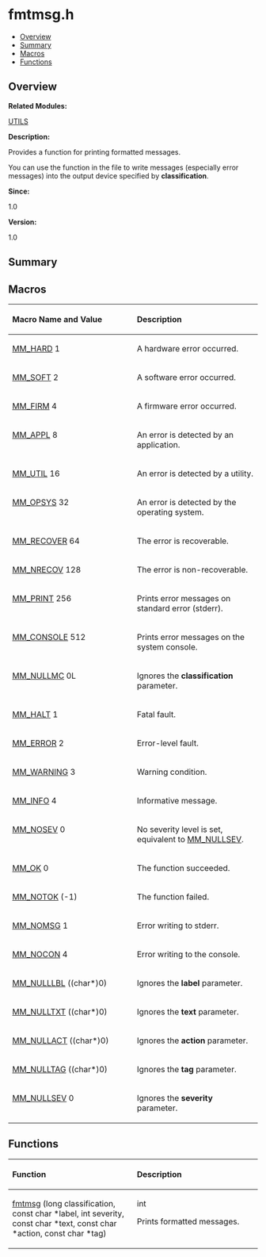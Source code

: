 # fmtmsg.h<a name="ZH-CN_TOPIC_0000001055387982"></a>

-   [Overview](#section1412475761165627)
-   [Summary](#section330625145165627)
-   [Macros](#define-members)
-   [Functions](#func-members)

## **Overview**<a name="section1412475761165627"></a>

**Related Modules:**

[UTILS](UTILS.md)

**Description:**

Provides a function for printing formatted messages. 

You can use the function in the file to write messages \(especially error messages\) into the output device specified by  **classification**.

**Since:**

1.0

**Version:**

1.0

## **Summary**<a name="section330625145165627"></a>

## Macros<a name="define-members"></a>

<a name="table1888733244165627"></a>
<table><thead align="left"><tr id="row542318173165627"><th class="cellrowborder" valign="top" width="50%" id="mcps1.1.3.1.1"><p id="p1155702832165627"><a name="p1155702832165627"></a><a name="p1155702832165627"></a>Macro Name and Value</p>
</th>
<th class="cellrowborder" valign="top" width="50%" id="mcps1.1.3.1.2"><p id="p1101760629165627"><a name="p1101760629165627"></a><a name="p1101760629165627"></a>Description</p>
</th>
</tr>
</thead>
<tbody><tr id="row1655002781165627"><td class="cellrowborder" valign="top" width="50%" headers="mcps1.1.3.1.1 "><p id="p621403621165627"><a name="p621403621165627"></a><a name="p621403621165627"></a><a href="UTILS.md#ga7250644aab1a485bd6a24720d2867ad8">MM_HARD</a>   1</p>
</td>
<td class="cellrowborder" valign="top" width="50%" headers="mcps1.1.3.1.2 "><p id="p1426430299165627"><a name="p1426430299165627"></a><a name="p1426430299165627"></a>A hardware error occurred. </p>
</td>
</tr>
<tr id="row1405544960165627"><td class="cellrowborder" valign="top" width="50%" headers="mcps1.1.3.1.1 "><p id="p585922628165627"><a name="p585922628165627"></a><a name="p585922628165627"></a><a href="UTILS.md#ga95d4386c5cab57599cf9fdad75dbd9ef">MM_SOFT</a>   2</p>
</td>
<td class="cellrowborder" valign="top" width="50%" headers="mcps1.1.3.1.2 "><p id="p1216120103165627"><a name="p1216120103165627"></a><a name="p1216120103165627"></a>A software error occurred. </p>
</td>
</tr>
<tr id="row994903884165627"><td class="cellrowborder" valign="top" width="50%" headers="mcps1.1.3.1.1 "><p id="p1727588027165627"><a name="p1727588027165627"></a><a name="p1727588027165627"></a><a href="UTILS.md#gaad8873c0512aaad8e20a95d8d7867fa6">MM_FIRM</a>   4</p>
</td>
<td class="cellrowborder" valign="top" width="50%" headers="mcps1.1.3.1.2 "><p id="p399470314165627"><a name="p399470314165627"></a><a name="p399470314165627"></a>A firmware error occurred. </p>
</td>
</tr>
<tr id="row340422122165627"><td class="cellrowborder" valign="top" width="50%" headers="mcps1.1.3.1.1 "><p id="p1801531510165627"><a name="p1801531510165627"></a><a name="p1801531510165627"></a><a href="UTILS.md#ga9c8b88fc46ddd4d418c05b4c5c685786">MM_APPL</a>   8</p>
</td>
<td class="cellrowborder" valign="top" width="50%" headers="mcps1.1.3.1.2 "><p id="p466700443165627"><a name="p466700443165627"></a><a name="p466700443165627"></a>An error is detected by an application. </p>
</td>
</tr>
<tr id="row1566323313165627"><td class="cellrowborder" valign="top" width="50%" headers="mcps1.1.3.1.1 "><p id="p132187062165627"><a name="p132187062165627"></a><a name="p132187062165627"></a><a href="UTILS.md#ga5b43fa612f8e72db32d32385192f5bd9">MM_UTIL</a>   16</p>
</td>
<td class="cellrowborder" valign="top" width="50%" headers="mcps1.1.3.1.2 "><p id="p1128264341165627"><a name="p1128264341165627"></a><a name="p1128264341165627"></a>An error is detected by a utility. </p>
</td>
</tr>
<tr id="row1067985276165627"><td class="cellrowborder" valign="top" width="50%" headers="mcps1.1.3.1.1 "><p id="p2146489054165627"><a name="p2146489054165627"></a><a name="p2146489054165627"></a><a href="UTILS.md#ga3257723578ef85fb0cef91ac18a6a8e9">MM_OPSYS</a>   32</p>
</td>
<td class="cellrowborder" valign="top" width="50%" headers="mcps1.1.3.1.2 "><p id="p1642250178165627"><a name="p1642250178165627"></a><a name="p1642250178165627"></a>An error is detected by the operating system. </p>
</td>
</tr>
<tr id="row679031816165627"><td class="cellrowborder" valign="top" width="50%" headers="mcps1.1.3.1.1 "><p id="p168764456165627"><a name="p168764456165627"></a><a name="p168764456165627"></a><a href="UTILS.md#ga655710ff6f4600613aba693f2c933844">MM_RECOVER</a>   64</p>
</td>
<td class="cellrowborder" valign="top" width="50%" headers="mcps1.1.3.1.2 "><p id="p499803012165627"><a name="p499803012165627"></a><a name="p499803012165627"></a>The error is recoverable. </p>
</td>
</tr>
<tr id="row1410763946165627"><td class="cellrowborder" valign="top" width="50%" headers="mcps1.1.3.1.1 "><p id="p749169678165627"><a name="p749169678165627"></a><a name="p749169678165627"></a><a href="UTILS.md#gaac7ced5531ea5e8af060a12930bd930b">MM_NRECOV</a>   128</p>
</td>
<td class="cellrowborder" valign="top" width="50%" headers="mcps1.1.3.1.2 "><p id="p1517137826165627"><a name="p1517137826165627"></a><a name="p1517137826165627"></a>The error is non-recoverable. </p>
</td>
</tr>
<tr id="row866374479165627"><td class="cellrowborder" valign="top" width="50%" headers="mcps1.1.3.1.1 "><p id="p1284345761165627"><a name="p1284345761165627"></a><a name="p1284345761165627"></a><a href="UTILS.md#ga28f8601bbd8dfa8c1a1133892dbaaeaf">MM_PRINT</a>   256</p>
</td>
<td class="cellrowborder" valign="top" width="50%" headers="mcps1.1.3.1.2 "><p id="p885644495165627"><a name="p885644495165627"></a><a name="p885644495165627"></a>Prints error messages on standard error (stderr). </p>
</td>
</tr>
<tr id="row1810221818165627"><td class="cellrowborder" valign="top" width="50%" headers="mcps1.1.3.1.1 "><p id="p1310378170165627"><a name="p1310378170165627"></a><a name="p1310378170165627"></a><a href="UTILS.md#ga28df3705304c876e17ee22267eaa01af">MM_CONSOLE</a>   512</p>
</td>
<td class="cellrowborder" valign="top" width="50%" headers="mcps1.1.3.1.2 "><p id="p143787019165627"><a name="p143787019165627"></a><a name="p143787019165627"></a>Prints error messages on the system console. </p>
</td>
</tr>
<tr id="row493508000165627"><td class="cellrowborder" valign="top" width="50%" headers="mcps1.1.3.1.1 "><p id="p1349089774165627"><a name="p1349089774165627"></a><a name="p1349089774165627"></a><a href="UTILS.md#ga0d1ed1880858b3eb76f4173619c58c40">MM_NULLMC</a>   0L</p>
</td>
<td class="cellrowborder" valign="top" width="50%" headers="mcps1.1.3.1.2 "><p id="p1102595616165627"><a name="p1102595616165627"></a><a name="p1102595616165627"></a>Ignores the <strong id="b6693320165627"><a name="b6693320165627"></a><a name="b6693320165627"></a>classification</strong> parameter. </p>
</td>
</tr>
<tr id="row332094413165627"><td class="cellrowborder" valign="top" width="50%" headers="mcps1.1.3.1.1 "><p id="p1294305234165627"><a name="p1294305234165627"></a><a name="p1294305234165627"></a><a href="UTILS.md#ga3d5f92b4ab4f31431e764e04cd74de61">MM_HALT</a>   1</p>
</td>
<td class="cellrowborder" valign="top" width="50%" headers="mcps1.1.3.1.2 "><p id="p2081857746165627"><a name="p2081857746165627"></a><a name="p2081857746165627"></a>Fatal fault. </p>
</td>
</tr>
<tr id="row1509575549165627"><td class="cellrowborder" valign="top" width="50%" headers="mcps1.1.3.1.1 "><p id="p1068936411165627"><a name="p1068936411165627"></a><a name="p1068936411165627"></a><a href="UTILS.md#ga691f4cd7904d1f6579e093fb40226b98">MM_ERROR</a>   2</p>
</td>
<td class="cellrowborder" valign="top" width="50%" headers="mcps1.1.3.1.2 "><p id="p1282469924165627"><a name="p1282469924165627"></a><a name="p1282469924165627"></a>Error-level fault. </p>
</td>
</tr>
<tr id="row1415474750165627"><td class="cellrowborder" valign="top" width="50%" headers="mcps1.1.3.1.1 "><p id="p1570145450165627"><a name="p1570145450165627"></a><a name="p1570145450165627"></a><a href="UTILS.md#ga277b9951914986b139db5750177091f3">MM_WARNING</a>   3</p>
</td>
<td class="cellrowborder" valign="top" width="50%" headers="mcps1.1.3.1.2 "><p id="p1458092672165627"><a name="p1458092672165627"></a><a name="p1458092672165627"></a>Warning condition. </p>
</td>
</tr>
<tr id="row982411881165627"><td class="cellrowborder" valign="top" width="50%" headers="mcps1.1.3.1.1 "><p id="p1132148966165627"><a name="p1132148966165627"></a><a name="p1132148966165627"></a><a href="UTILS.md#ga0c65f03a4d4009ddbc8b318c4cca2662">MM_INFO</a>   4</p>
</td>
<td class="cellrowborder" valign="top" width="50%" headers="mcps1.1.3.1.2 "><p id="p329149569165627"><a name="p329149569165627"></a><a name="p329149569165627"></a>Informative message. </p>
</td>
</tr>
<tr id="row1567857483165627"><td class="cellrowborder" valign="top" width="50%" headers="mcps1.1.3.1.1 "><p id="p1545288244165627"><a name="p1545288244165627"></a><a name="p1545288244165627"></a><a href="UTILS.md#gaf4e60c7def20483a91f2c85b9a98420c">MM_NOSEV</a>   0</p>
</td>
<td class="cellrowborder" valign="top" width="50%" headers="mcps1.1.3.1.2 "><p id="p1204252350165627"><a name="p1204252350165627"></a><a name="p1204252350165627"></a>No severity level is set, equivalent to <a href="UTILS.md#gad65c53433554559cdc93e413786cc981">MM_NULLSEV</a>. </p>
</td>
</tr>
<tr id="row2018410790165627"><td class="cellrowborder" valign="top" width="50%" headers="mcps1.1.3.1.1 "><p id="p1959502409165627"><a name="p1959502409165627"></a><a name="p1959502409165627"></a><a href="UTILS.md#ga2d55c51901766d6400ea645cfaa56ad7">MM_OK</a>   0</p>
</td>
<td class="cellrowborder" valign="top" width="50%" headers="mcps1.1.3.1.2 "><p id="p1430902964165627"><a name="p1430902964165627"></a><a name="p1430902964165627"></a>The function succeeded. </p>
</td>
</tr>
<tr id="row621853273165627"><td class="cellrowborder" valign="top" width="50%" headers="mcps1.1.3.1.1 "><p id="p1907499861165627"><a name="p1907499861165627"></a><a name="p1907499861165627"></a><a href="UTILS.md#ga6c6fa7e4345318cb7b7a12a6492f414b">MM_NOTOK</a>   (-1)</p>
</td>
<td class="cellrowborder" valign="top" width="50%" headers="mcps1.1.3.1.2 "><p id="p118472227165627"><a name="p118472227165627"></a><a name="p118472227165627"></a>The function failed. </p>
</td>
</tr>
<tr id="row2031933445165627"><td class="cellrowborder" valign="top" width="50%" headers="mcps1.1.3.1.1 "><p id="p520934372165627"><a name="p520934372165627"></a><a name="p520934372165627"></a><a href="UTILS.md#ga16ba492651e5414d28fbca6da09999e2">MM_NOMSG</a>   1</p>
</td>
<td class="cellrowborder" valign="top" width="50%" headers="mcps1.1.3.1.2 "><p id="p1663517602165627"><a name="p1663517602165627"></a><a name="p1663517602165627"></a>Error writing to stderr. </p>
</td>
</tr>
<tr id="row2064797920165627"><td class="cellrowborder" valign="top" width="50%" headers="mcps1.1.3.1.1 "><p id="p426080036165627"><a name="p426080036165627"></a><a name="p426080036165627"></a><a href="UTILS.md#ga47ee40d662d07179517362f5796fedc6">MM_NOCON</a>   4</p>
</td>
<td class="cellrowborder" valign="top" width="50%" headers="mcps1.1.3.1.2 "><p id="p1126766253165627"><a name="p1126766253165627"></a><a name="p1126766253165627"></a>Error writing to the console. </p>
</td>
</tr>
<tr id="row938001510165627"><td class="cellrowborder" valign="top" width="50%" headers="mcps1.1.3.1.1 "><p id="p45887687165627"><a name="p45887687165627"></a><a name="p45887687165627"></a><a href="UTILS.md#ga174d0d4b9bbda298cd1faec4d4f27202">MM_NULLLBL</a>   ((char*)0)</p>
</td>
<td class="cellrowborder" valign="top" width="50%" headers="mcps1.1.3.1.2 "><p id="p166353236165627"><a name="p166353236165627"></a><a name="p166353236165627"></a>Ignores the <strong id="b1968387631165627"><a name="b1968387631165627"></a><a name="b1968387631165627"></a>label</strong> parameter. </p>
</td>
</tr>
<tr id="row1208401106165627"><td class="cellrowborder" valign="top" width="50%" headers="mcps1.1.3.1.1 "><p id="p640363465165627"><a name="p640363465165627"></a><a name="p640363465165627"></a><a href="UTILS.md#ga345476b2492fd41e52ec6cbb08265b07">MM_NULLTXT</a>   ((char*)0)</p>
</td>
<td class="cellrowborder" valign="top" width="50%" headers="mcps1.1.3.1.2 "><p id="p875552297165627"><a name="p875552297165627"></a><a name="p875552297165627"></a>Ignores the <strong id="b1578705213165627"><a name="b1578705213165627"></a><a name="b1578705213165627"></a>text</strong> parameter. </p>
</td>
</tr>
<tr id="row1203364099165627"><td class="cellrowborder" valign="top" width="50%" headers="mcps1.1.3.1.1 "><p id="p1297302406165627"><a name="p1297302406165627"></a><a name="p1297302406165627"></a><a href="UTILS.md#ga715bfd49536d249ea7812a4114602db0">MM_NULLACT</a>   ((char*)0)</p>
</td>
<td class="cellrowborder" valign="top" width="50%" headers="mcps1.1.3.1.2 "><p id="p504757829165627"><a name="p504757829165627"></a><a name="p504757829165627"></a>Ignores the <strong id="b1133931519165627"><a name="b1133931519165627"></a><a name="b1133931519165627"></a>action</strong> parameter. </p>
</td>
</tr>
<tr id="row292814534165627"><td class="cellrowborder" valign="top" width="50%" headers="mcps1.1.3.1.1 "><p id="p4018499165627"><a name="p4018499165627"></a><a name="p4018499165627"></a><a href="UTILS.md#ga64da80d889e56fc4dc22b0d8e07576cc">MM_NULLTAG</a>   ((char*)0)</p>
</td>
<td class="cellrowborder" valign="top" width="50%" headers="mcps1.1.3.1.2 "><p id="p1130737811165627"><a name="p1130737811165627"></a><a name="p1130737811165627"></a>Ignores the <strong id="b619134174165627"><a name="b619134174165627"></a><a name="b619134174165627"></a>tag</strong> parameter. </p>
</td>
</tr>
<tr id="row791738979165627"><td class="cellrowborder" valign="top" width="50%" headers="mcps1.1.3.1.1 "><p id="p178986452165627"><a name="p178986452165627"></a><a name="p178986452165627"></a><a href="UTILS.md#gad65c53433554559cdc93e413786cc981">MM_NULLSEV</a>   0</p>
</td>
<td class="cellrowborder" valign="top" width="50%" headers="mcps1.1.3.1.2 "><p id="p1500516220165627"><a name="p1500516220165627"></a><a name="p1500516220165627"></a>Ignores the <strong id="b1393258873165627"><a name="b1393258873165627"></a><a name="b1393258873165627"></a>severity</strong> parameter. </p>
</td>
</tr>
</tbody>
</table>

## Functions<a name="func-members"></a>

<a name="table1514129715165627"></a>
<table><thead align="left"><tr id="row930714893165627"><th class="cellrowborder" valign="top" width="50%" id="mcps1.1.3.1.1"><p id="p1669160518165627"><a name="p1669160518165627"></a><a name="p1669160518165627"></a>Function</p>
</th>
<th class="cellrowborder" valign="top" width="50%" id="mcps1.1.3.1.2"><p id="p509926345165627"><a name="p509926345165627"></a><a name="p509926345165627"></a>Description</p>
</th>
</tr>
</thead>
<tbody><tr id="row1029179381165627"><td class="cellrowborder" valign="top" width="50%" headers="mcps1.1.3.1.1 "><p id="p66573251165627"><a name="p66573251165627"></a><a name="p66573251165627"></a><a href="UTILS.md#ga41115d5b017933dcee85d41ed7a743e7">fmtmsg</a> (long classification, const char *label, int severity, const char *text, const char *action, const char *tag)</p>
</td>
<td class="cellrowborder" valign="top" width="50%" headers="mcps1.1.3.1.2 "><p id="p1701456410165627"><a name="p1701456410165627"></a><a name="p1701456410165627"></a>int </p>
<p id="p98535434165627"><a name="p98535434165627"></a><a name="p98535434165627"></a>Prints formatted messages. </p>
</td>
</tr>
</tbody>
</table>

